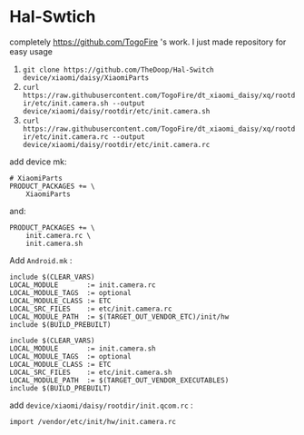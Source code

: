 # Hal-Swtich

completely https://github.com/TogoFire 's work. I just made repository for easy usage 

1. `git clone https://github.com/TheDoop/Hal-Switch device/xiaomi/daisy/XiaomiParts`
2. `curl https://raw.githubusercontent.com/TogoFire/dt_xiaomi_daisy/xq/rootdir/etc/init.camera.sh --output device/xiaomi/daisy/rootdir/etc/init.camera.sh`
3. `curl https://raw.githubusercontent.com/TogoFire/dt_xiaomi_daisy/xq/rootdir/etc/init.camera.rc --output device/xiaomi/daisy/rootdir/etc/init.camera.rc`

add device mk:
```
# XiaomiParts
PRODUCT_PACKAGES += \
    XiaomiParts
```
and:
```
PRODUCT_PACKAGES += \
    init.camera.rc \
    init.camera.sh
```

Add `Android.mk` :
```
include $(CLEAR_VARS)
LOCAL_MODULE       := init.camera.rc
LOCAL_MODULE_TAGS  := optional
LOCAL_MODULE_CLASS := ETC
LOCAL_SRC_FILES    := etc/init.camera.rc
LOCAL_MODULE_PATH  := $(TARGET_OUT_VENDOR_ETC)/init/hw
include $(BUILD_PREBUILT)

include $(CLEAR_VARS)
LOCAL_MODULE       := init.camera.sh
LOCAL_MODULE_TAGS  := optional
LOCAL_MODULE_CLASS := ETC
LOCAL_SRC_FILES    := etc/init.camera.sh
LOCAL_MODULE_PATH  := $(TARGET_OUT_VENDOR_EXECUTABLES)
include $(BUILD_PREBUILT)
```
add `device/xiaomi/daisy/rootdir/init.qcom.rc` :
```
import /vendor/etc/init/hw/init.camera.rc
```
